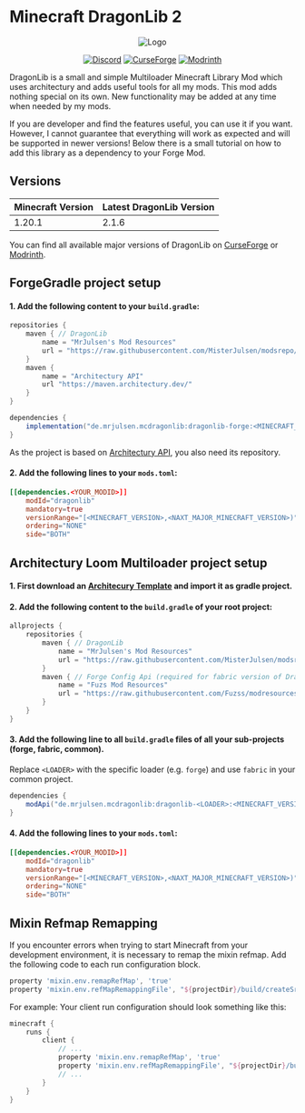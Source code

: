 # Minecraft DragonLib 2
<p align="center">
  <img src="https://i.imgur.com/neOFoxn.png" alt="Logo">
</p>

<p align="center">
  <a href="https://discord.gg/AeSbNgvc7f"><img src="https://i.imgur.com/YnDoeHs.png" alt="Discord"></a>
  <a href="https://modrinth.com/mod/dragonlib"><img src="https://i.imgur.com/uLIB4gb.png" alt="CurseForge"></a>
  <a href="https://www.curseforge.com/minecraft/mc-mods/dragonlib"><img src="https://i.imgur.com/XZYlGVF.png" alt="Modrinth"></a>
</p>

DragonLib is a small and simple Multiloader Minecraft Library Mod which uses architectury and adds useful tools for all my mods. This mod adds nothing special on its own. New functionality may be added at any time when needed by my mods.

If you are developer and find the features useful, you can use it if you want. However, I cannot guarantee that everything will work as expected and will be supported in newer versions! Below there is a small tutorial on how to add this library as a dependency to your Forge Mod.

## Versions
| Minecraft Version | Latest DragonLib Version|
| - | - |
| 1.20.1 | 2.1.6 |

You can find all available major versions of DragonLib on [CurseForge](https://www.curseforge.com/minecraft/mc-mods/dragonlib/files) or [Modrinth](https://www.curseforge.com/minecraft/mc-mods/dragonlib).

## ForgeGradle project setup
#### 1. Add the following content to your `build.gradle`:

```groovy
repositories {
    maven { // DragonLib
        name = "MrJulsen's Mod Resources"
        url = "https://raw.githubusercontent.com/MisterJulsen/modsrepo/main/maven"
    }
    maven {
        name = "Architectury API"
        url "https://maven.architectury.dev/"
    }
}

dependencies {
    implementation("de.mrjulsen.mcdragonlib:dragonlib-forge:<MINECRAFT_VERSION>-<DRAGONLIB_VERSION>")
}
```
As the project is based on [Architectury API](https://docs.architectury.dev/), you also need its repository.

#### 2. Add the following lines to your `mods.toml`:
```toml
[[dependencies.<YOUR_MODID>]]
    modId="dragonlib"
    mandatory=true
    versionRange="[<MINECRAFT_VERSION>,<NAXT_MAJOR_MINECRAFT_VERSION>)"
    ordering="NONE"
    side="BOTH"
```

## Architectury Loom Multiloader project setup
#### 1. First download an [Architecury Template](https://github.com/architectury/architectury-templates/releases/) and import it as gradle project.
#### 2. Add the following content to the `build.gradle` of your root project:

```groovy
allprojects {
    repositories {
        maven { // DragonLib
            name = "MrJulsen's Mod Resources"
            url = "https://raw.githubusercontent.com/MisterJulsen/modsrepo/main/maven"
        }
        maven { // Forge Config Api (required for fabric version of DragonLib)
            name = "Fuzs Mod Resources"
            url = "https://raw.githubusercontent.com/Fuzss/modresources/main/maven/"
        }
    }
}
```

#### 3. Add the following line to all `build.gradle` files of all your sub-projects (forge, fabric, common).
Replace `<LOADER>` with the specific loader (e.g. `forge`) and use `fabric` in your common project.
```groovy
dependencies {
    modApi("de.mrjulsen.mcdragonlib:dragonlib-<LOADER>:<MINECRAFT_VERSION>-<DRAGONLIB_VERSION>")
}
```

#### 4. Add the following lines to your `mods.toml`:
```toml
[[dependencies.<YOUR_MODID>]]
    modId="dragonlib"
    mandatory=true
    versionRange="[<MINECRAFT_VERSION>,<NAXT_MAJOR_MINECRAFT_VERSION>)"
    ordering="NONE"
    side="BOTH"
```

## Mixin Refmap Remapping
If you encounter errors when trying to start Minecraft from your development environment, it is necessary to remap the mixin refmap. Add the following code to each run configuration block.

```groovy
property 'mixin.env.remapRefMap', 'true'
property 'mixin.env.refMapRemappingFile', "${projectDir}/build/createSrgToMcp/output.srg"
```

For example: Your client run configuration should look something like this:
```groovy
minecraft {
    runs {
        client {
            // ...
            property 'mixin.env.remapRefMap', 'true'
            property 'mixin.env.refMapRemappingFile', "${projectDir}/build/createSrgToMcp/output.srg"
            // ...
        }
    }
}
```
